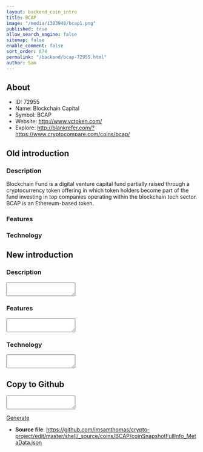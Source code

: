 ```yaml
---
layout: backend_coin_intro
title: BCAP
image: "/media/1383948/bcap1.png"
published: true
allow_search_engine: false
sitemap: false
enable_comment: false
sort_order: 874
permalink: "/backend/bcap-72955.html"
author: Sam
---
```


## About

- ID: 72955
- Name: Blockchain Capital
- Symbol: BCAP
- Website: http://www.vctoken.com/
- Explore: http://blankrefer.com/?https://www.cryptocompare.com/coins/bcap/


## Old introduction

### Description

<p>Blockchain Fund is a digital venture capital fund partially raised through a cryptocurrency token offering in which token holders become part of the fund investing in top companies operating within the blockchain tech sector. BCAP is an Ethereum-based token.</p>

### Features


### Technology




## New introduction


### Description
<textarea id="meta_description" name="description"></textarea>

### Features
<textarea id="meta_features" name="features"></textarea>

### Technology
<textarea id="meta_technology" name="technology"></textarea>


## Copy to Github

<textarea id="coinsnapshotfullinfo_metadata"></textarea>

<a href="#gen" onclick="generateMetaDatJson()">Generate</a>

- **Source file**: <a href="https://github.com/imsamthomas/crypto-project/edit/master/shell/_source/coins/BCAP/coinSnapshotFullInfo_MetaData.json">https://github.com/imsamthomas/crypto-project/edit/master/shell/_source/coins/BCAP/coinSnapshotFullInfo_MetaData.json</a>

